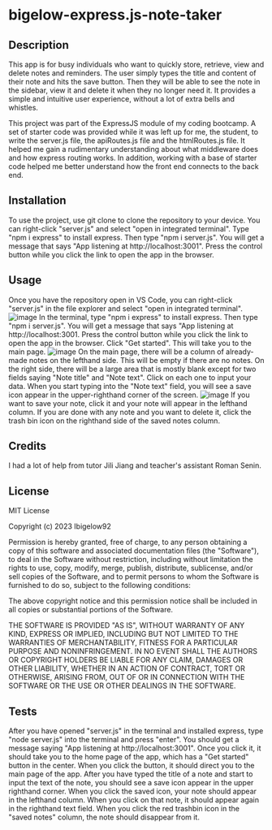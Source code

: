 # bigelow-express.js-note-taker

## Description

This app is for busy individuals who want to quickly store, retrieve, view and delete notes and reminders. The user simply types the title and content of their note and hits the save button. Then they will be able to see the note in the sidebar, view it and delete it when they no longer need it. It provides a simple and intuitive user experience, without a lot of extra bells and whistles. 

This project was part of the ExpressJS module of my coding bootcamp. A set of starter code was provided while it was left up for me, the student, to write the server.js file, the apiRoutes.js file and the htmlRoutes.js file. It helped me gain a rudimentary understanding about what middleware does and how express routing works. In addition, working with a base of starter code helped me better understand how the front end connects to the back end. 

## Installation

To use the project, use git clone to clone the repository to your device. You can right-click "server.js" and select "open in integrated terminal". Type "npm i express" to install express. Then type "npm i server.js". You will get a message that says "App listening at http://localhost:3001". Press the control button while you click the link to open the app in the browser. 

## Usage

Once you have the repository open in VS Code, you can right-click "server.js" in the file explorer and select "open in integrated terminal". 
![image](https://user-images.githubusercontent.com/115512219/224200815-b9fc9866-cc1f-4f5d-aa6c-92e75576d030.png)
In the terminal, type "npm i express" to install express. 
Then type "npm i server.js". You will get a message that says "App listening at http://localhost:3001. 
Press the control button while you click the link to open the app in the browser. Click "Get started". This will take you to the main page. 
![image](https://user-images.githubusercontent.com/115512219/224201445-c0a7c19d-ea75-420d-99df-518ddcf0b776.png)
On the main page, there will be a column of already-made notes on the lefthand side. This will be empty if there are no notes. On the right side, there will be a large area that is mostly blank except for two fields saying "Note title" and "Note text". Click on each one to input your data. When you start typing into the "Note text" field, you will see a save icon appear in the upper-righthand corner of the screen. 
![image](https://user-images.githubusercontent.com/115512219/224201837-4c381dac-2069-4b40-8ed6-8b137e0f40ca.png)
If you want to save your note, click it and your note will appear in the lefthand column. If you are done with any note and you want to delete it, click the trash bin icon on the righthand side of the saved notes column. 

## Credits

I had a lot of help from tutor Jili Jiang and teacher's assistant Roman Senin. 

## License

MIT License

Copyright (c) 2023 Ibigelow92

Permission is hereby granted, free of charge, to any person obtaining a copy
of this software and associated documentation files (the "Software"), to deal
in the Software without restriction, including without limitation the rights
to use, copy, modify, merge, publish, distribute, sublicense, and/or sell
copies of the Software, and to permit persons to whom the Software is
furnished to do so, subject to the following conditions:

The above copyright notice and this permission notice shall be included in all
copies or substantial portions of the Software.

THE SOFTWARE IS PROVIDED "AS IS", WITHOUT WARRANTY OF ANY KIND, EXPRESS OR
IMPLIED, INCLUDING BUT NOT LIMITED TO THE WARRANTIES OF MERCHANTABILITY,
FITNESS FOR A PARTICULAR PURPOSE AND NONINFRINGEMENT. IN NO EVENT SHALL THE
AUTHORS OR COPYRIGHT HOLDERS BE LIABLE FOR ANY CLAIM, DAMAGES OR OTHER
LIABILITY, WHETHER IN AN ACTION OF CONTRACT, TORT OR OTHERWISE, ARISING FROM,
OUT OF OR IN CONNECTION WITH THE SOFTWARE OR THE USE OR OTHER DEALINGS IN THE
SOFTWARE.

## Tests

After you have opened "server.js" in the terminal and installed express, type "node server.js" into the terminal and press "enter". You should get a message saying "App listening at http://localhost:3001". Once you click it, it should take you to the home page of the app, which has a "Get started" button in the center. When you click the button, it should direct you to the main page of the app. After you have typed the title of a note and start to input the text of the note, you should see a save icon appear in the upper righthand corner. When you click the saved icon, your note should appear in the lefthand column. When you click on that note, it should appear again in the righthand text field. When you click the red trashbin icon in the "saved notes" column, the note should disappear from it. 

